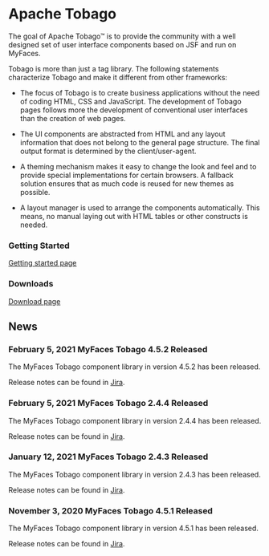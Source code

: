 # Apache Tobago

The goal of Apache Tobago™ is to provide the community with a well designed set of user interface components based on JSF and run on MyFaces.

Tobago is more than just a tag library. The following statements characterize Tobago and make it different from other frameworks:

  * The focus of Tobago is to create business applications without the need of coding
    HTML, CSS and JavaScript. The development of Tobago pages follows more the development of
    conventional user interfaces than the creation of web pages.

  * The UI components are abstracted from HTML and any layout information that does
    not belong to the general page structure. The final output format is determined
    by the client/user-agent.

  * A theming mechanism makes it easy to change the look and feel and to provide
    special implementations for certain browsers. A fallback solution ensures that
    as much code is reused for new themes as possible.

  * A layout manager is used to arrange the components automatically. This means, no
    manual laying out with HTML tables or other constructs is needed.

  
### Getting Started
         
[Getting started page](http://tobago-vm.apache.org/getting-started.html) 

### Downloads

[Download page](http://tobago-vm.apache.org/download.html)
  
## News

### February 5, 2021 MyFaces Tobago 4.5.2 Released

The MyFaces Tobago component library in version 4.5.2 has been released.

Release notes can be found in
[Jira](https://issues.apache.org/jira/secure/ReleaseNote.jspa?projectId=12310273&styleName=Html&version=12349344).

### February 5, 2021 MyFaces Tobago 2.4.4 Released

The MyFaces Tobago component library in version 2.4.4 has been released.

Release notes can be found in
[Jira](https://issues.apache.org/jira/secure/ReleaseNote.jspa?projectId=12310273&styleName=Html&version=12349632).

### January 12, 2021 MyFaces Tobago 2.4.3 Released

The MyFaces Tobago component library in version 2.4.3 has been released.

Release notes can be found in
[Jira](https://issues.apache.org/jira/secure/ReleaseNote.jspa?projectId=12310273&styleName=Html&version=12346997).

### November 3, 2020 MyFaces Tobago 4.5.1 Released

The MyFaces Tobago component library in version 4.5.1 has been released.

Release notes can be found in 
[Jira](https://issues.apache.org/jira/secure/ReleaseNote.jspa?projectId=12310273&styleName=Html&version=12348200).
